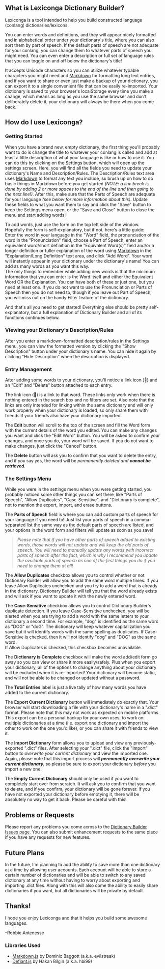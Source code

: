 ## What is Lexiconga Dictionary Builder?
Lexiconga is a tool intended to help you build constructed language (conlang) dictionaries/lexicons.

You can enter words and definitions, and they will appear nicely formatted and in alphabetical order under your dictionary's title, where you can also sort them by part of speech. If the default parts of speech are not adequate for your conlang, you can change them to whatever parts of speech you might need. You can even enter a description or full set of language rules that you can toggle on and off below the dictionary's title!

It accepts Unicode characters so you can utilize whatever typable characters you might need and [Markdown](https://help.github.com/articles/markdown-basics/) for formatting long text entries, and if you want to share or even just make a backup of your dictionary, you can export it to a single convenient file that can be easily re-imported. Your dictionary is saved to your browser's localStorage every time you make a change, which means as long as you use the same browser and don't deliberately delete it, your dictionary will always be there when you come back.

## How do I use Lexiconga?

### Getting Started
When you have a brand new, empty dictionary, the first thing you'll probably want to do is change the title to whatever your conlang is called and add at least a little description of what your language is like or how to use it. You can do this by clicking on the Settings button, which will open up the settings screen. Here, you will find all the fields you need to update your dictionary's Name and Description/Rules. The Description/Rules text area uses [Markdown](https://help.github.com/articles/markdown-basics/) to format any text you include, so brush up on how to do basic things in Markdown before you get started _(NOTE: a line break is done by adding 2 or more spaces to the end of the line and then going to the next line!)_. After this, make sure that the Parts of Speech are adequate for your language _(see below for more information about this)_. Update these fields to what you want them to say and click the "Save" button to keep the Settings menu open, or the "Save and Close" button to close the menu and start adding words!

To add words, just use the form on the top left side of the window. Hopefully the form is self-explanatory, but if not, here's a little guide:  
Enter the word in your language in the "Word" field, the pronunciation of the word in the "Pronunciation" field, choose a Part of Speech, enter an equivalent word/short definition in the "Equivalent Word(s)" field and/or a longer definition or fuller explanation of the word using [Markdown](https://help.github.com/articles/markdown-basics/) in the "Explanation/Long Definition" text area, and click "Add Word". Your word will instantly appear in your dictionary under the dictionary's name! You can add as many words as you want this way.  
The only things to remember while adding new words is that the minimum information that you can enter is the Word itself and either the Equivalent Word OR the Explanation. You can have both of these or just one, but you need at least one. If you do not want to use the Pronunciation or Parts of Speech then you do not need to, though if you leave out Part of Speech, you will miss out on the handy Filter feature of the dictionary.

And that's all you need to get started! Everything else should be pretty self-explanatory, but a full explanation of Dictionary Builder and all of its functions continues below.

### Viewing your Dictionary's Description/Rules
After you enter a markdown-formatted description/rules in the Settings menu, you can view the formatted version by clicking the "Show Description" button under your dictionary's name. You can hide it again by clicking "Hide Description" when the description is displayed.

### Entry Management
After adding some words to your dictionary, you'll notice a link icon (&#x1f517;) and an "Edit" and "Delete" button attached to each entry.

The link icon (&#x1f517;) is a link to that word. These links only work when there is nothing entered in the search box and no filters are set. Also note that the links are only intended for linking within the same dictionary and will only work properly when your dictionary is loaded, so only share them with friends if your friends also have your dictionary imported.

The **Edit** button will scroll to the top of the screen and fill the Word form with the current details of the word you edited. You can make any changes you want and click the "Edit Word" button. You will be asked to confirm your changes, and once you do, your word will be saved. If you do not want to make changes, just click the "Cancel" button.

The **Delete** button will ask you to confirm that you want to delete the entry, and if you say yes, the word will be _permanently deleted and **cannot be retrieved**_.

### The Settings Menu
While you were in the settings menu when you were getting started, you probably noticed some other things you can set there, like "Parts of Speech", "Allow Duplicates", "Case-Sensitive", and "Dictionary is complete", not to mention the export, import, and erase buttons.

The **Parts of Speech** field is where you can add custom parts of speech for your language if you need to! Just list your parts of speech in a comma-separated list the same way as the default parts of speech are listed, and your options in the word form and filters will update as soon as you save!  
>_Please note that if you have other parts of speech added to existing words, those words will not update and will keep the old parts of speech. You will need to manually update any words with incorrect parts of speech after the fact, which is why I recommend you update the available parts of speech as one of the first things you do if you need to change them at all!_

The **Allow Duplicates** checkbox allows you to control whether or not Dictionary Builder will allow you to add the same word multiple times. If you leave Allow Duplicates unchecked and you try to add a word that is already in the dictionary, Dictionary Builder will tell you that the word already exists and will ask if you want to update it with the newly entered word.

The **Case-Sensitive** checkbox allows you to control Dictionary Builder's duplicate detection. If you leave Case-Sensitive unchecked, you will be alerted when you are trying to add a word with the same letters to your dictionary a second time. For example, "dog" is identified as the same word as "DOG" or "doG". The dictionary will keep whatever capitalization you save but it will identify words with the same spelling as duplicates. If Case-Sensitive is checked, then it will not identify "dog" and "DOG" as the same word.  
If Allow Duplicates is checked, this checkbox becomes unavailable.

The **Dictionary is Complete** checkbox will make the word add/edit form go away so you can view or share it more easily/safely. Plus when you export your dictionary, all of the options to change anything about your dictionary will be excluded when it is re-imported! Your dictionary will become static, and will not be able to be changed or updated without a password.

The **Total Entries** label is just a live tally of how many words you have added to the current dictionary.

The **Export Current Dictionary** button will immediately do exactly that. Your browser will start downloading a file with your dictionary's name in a ".dict" format. Please note that this may not work as expected on mobile platforms. This export can be a personal backup for your own uses, to work on multiple dictionaries at a time (i.e. export one dictionary and import the other to work on the one you'd like), or you can share it with friends to view it.

The **Import Dictionary** form allows you to upload and view any previously-exported ".dict" files. After selecting your ".dict" file, click the "Import" button to _overwrite your current dictionary_ and view the imported one. Again, please note that this import process will _**permanently overwrite your current dictionary**_, so please be sure to export your dictionary _before_ you import a new one.

The **Empty Current Dictionary** should only be used if you want to completely start over from scratch. It will ask you to confirm that you want to delete, and if you confirm, your dictionary will be gone forever. If you have not exported your dictionary before emptying it, there will be absolutely no way to get it back. Please be careful with this!

## Problems or Requests
Please report any problems you come across to the [Dictionary Builder Issues page](https://github.com/Alamantus/DictionaryBuilder/issues). You can also submit enhancement requests to the same place if you have any requests for new features.

## Future Plans
In the future, I'm planning to add the ability to save more than one dictionary at a time by allowing user accounts. Each account will be able to store a certain number of dictionaries and will be able to switch to any saved dictionary at any time without having to worry about exporting and importing .dict files. Along with this will also come the ability to easily share dictionaries if you want, but all dictionaries will be private by default.

## Thanks!
I hope you enjoy Lexiconga and that it helps you build some awesome languages.

–Robbie Antenesse

### Libraries Used
* [Markdown.js](https://github.com/evilstreak/markdown-js) by Dominic Baggott (a.k.a. evilstreak)
* [Defiant.js](http://defiantjs.com) by Hakan Bilgin (a.k.a. hbi99)

